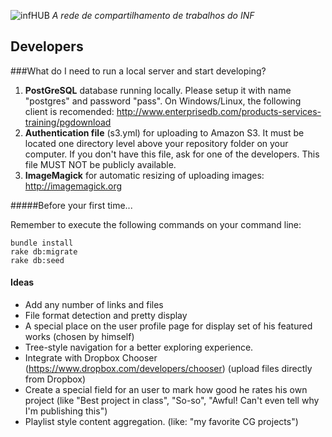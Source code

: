 ![infHUB](https://dl.dropbox.com/u/14133634/infhub.png) _A rede de compartilhamento de trabalhos do INF_

Developers
---------------------

###What do I need to run a local server and start developing?

1.  **PostGreSQL** database running locally. Please setup it with name "postgres" and password "pass". On Windows/Linux, the following client is recomended: http://www.enterprisedb.com/products-services-training/pgdownload
2.  **Authentication file** (s3.yml) for uploading to Amazon S3. It must be located one directory level above your repository folder on your computer. If you don't have this file, ask for one of the developers. This file MUST NOT be publicly available.
3.  **ImageMagick** for automatic resizing of uploading images: http://imagemagick.org

#####Before your first time...

Remember to execute the following commands on your command line:

    bundle install
    rake db:migrate
    rake db:seed

#### Ideas

* Add any number of links and files
* File format detection and pretty display
* A special place on the user profile page for display set of his featured works (chosen by himself)
* Tree-style navigation for a better exploring experience.
* Integrate with Dropbox Chooser (https://www.dropbox.com/developers/chooser) (upload files directly from Dropbox)
* Create a special field for an user to mark how good he rates his own project (like "Best project in class", "So-so", "Awful! Can't even tell why I'm publishing this")
* Playlist style content aggregation. (like: "my favorite CG projects")
